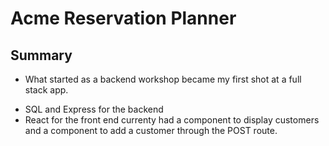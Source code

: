 # Acme Reservation Planner
## Summary
* What started as a backend workshop became my first shot at a full stack app.
- SQL and Express for the backend
- React for the front end currenty had a component to display customers and a component to add a customer through the POST route.
